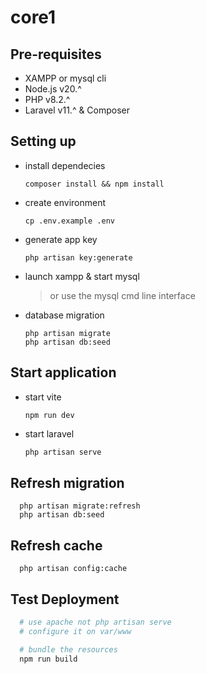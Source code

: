 # core1

## Pre-requisites
- XAMPP or mysql cli
- Node.js v20.^
- PHP v8.2.^
- Laravel v11.^ & Composer
  
## Setting up
- install dependecies
  ```
  composer install && npm install
  ```
- create environment
  ```
  cp .env.example .env
  ```
- generate app key
  ```
  php artisan key:generate
  ```
- launch xampp & start mysql
  > or use the mysql cmd line interface
- database migration
  ```
  php artisan migrate
  php artisan db:seed
  ```

## Start application
- start vite
  ```
  npm run dev
  ```
- start laravel
  ```sh
  php artisan serve
  ```

## Refresh migration
```
  php artisan migrate:refresh
  php artisan db:seed
```

## Refresh cache
```
  php artisan config:cache
```

## Test Deployment
```sh
  # use apache not php artisan serve
  # configure it on var/www

  # bundle the resources
  npm run build
```